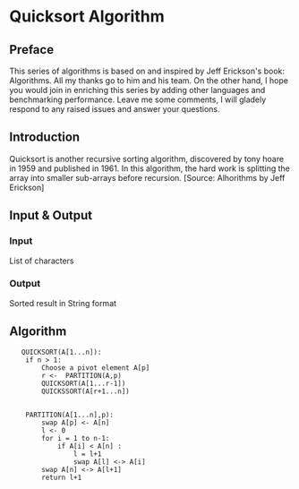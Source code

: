 # Quicksort Algorithm

## Preface
This series of algorithms is based on and inspired by Jeff Erickson's book: Algorithms. All my thanks go to him and his team.
On the other hand, I hope you would join in enriching this series by adding other languages and benchmarking performance.
Leave me some comments, I will gladely respond to any raised issues and answer your questions.


## Introduction
Quicksort is another recursive sorting algorithm, discovered by tony hoare in 1959 and published in 1961. In this algorithm, the hard work is splitting the array into smaller sub-arrays before recursion.
[Source: Alhorithms by Jeff Erickson]

## Input & Output

### Input
List of characters  

### Output 
Sorted result in String format 
## Algorithm
```
   QUICKSORT(A[1...n]):
    if n > 1:
        Choose a pivot element A[p]
        r <-  PARTITION(A,p)
        QUICKSORT(A[1...r-1])
        QUICKSSORT(A[r+1...n])


    PARTITION(A[1...n],p):
        swap A[p] <- A[n]
        l <- 0
        for i = 1 to n-1:
            if A[i] < A[n] :
                l = l+1
                swap A[l] <-> A[i]
        swap A[n] <-> A[l+1]
        return l+1
                
```